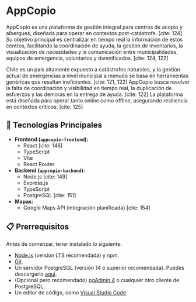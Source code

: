 # AppCopio

AppCopio es una plataforma de gestión integral para centros de acopio y albergues, diseñada para operar en contextos post-catástrofe. [cite: 124] Su objetivo principal es centralizar en tiempo real la información de estos centros, facilitando la coordinación de ayuda, la gestión de inventarios, la visualización de necesidades y la comunicación entre municipalidades, equipos de emergencia, voluntarios y damnificados. [cite: 124, 122]

Chile es un país altamente expuesto a catástrofes naturales, y la gestión actual de emergencias a nivel municipal a menudo se basa en herramientas genéricas que resultan ineficientes. [cite: 121, 122] AppCopio busca resolver la falta de coordinación y visibilidad en tiempo real, la duplicación de esfuerzos y las demoras en la entrega de ayuda. [cite: 122] La plataforma está diseñada para operar tanto online como offline, asegurando resiliencia en contextos críticos. [cite: 125]

## 🚀 Tecnologías Principales

-   **Frontend (`appcopio-frontend`):**
    -   React [cite: 146]
    -   TypeScript
    -   Vite
    -   React Router
-   **Backend (`appcopio-backend`):**
    -   Node.js [cite: 149]
    -   Express.js
    -   TypeScript
    -   PostgreSQL [cite: 151]
-   **Mapas:**
    -   Google Maps API (integración planificada) [cite: 154]

## 📋 Prerrequisitos

Antes de comenzar, tener instalado lo siguiente:

-   [Node.js](https://nodejs.org/) (versión LTS recomendada) y npm.
-   [Git](https://git-scm.com/).
-   Un servidor PostgreSQL (versión 14 o superior recomendada). Puedes descargarlo [aquí](https://www.postgresql.org/download/).
-   (Opcional pero recomendado) [pgAdmin 4](https://www.pgadmin.org/) o cualquier otro cliente de PostgreSQL.
-   Un editor de código, como [Visual Studio Code](https://code.visualstudio.com/).
